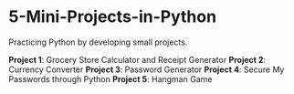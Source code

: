 # 5-Mini-Projects-in-Python
Practicing Python by developing small projects.

<b>Project 1</b>: Grocery Store Calculator and Receipt Generator
<b>Project 2</b>: Currency Converter
<b>Project 3</b>: Password Generator
<b>Project 4</b>: Secure My Passwords through Python
<b>Project 5</b>: Hangman Game
